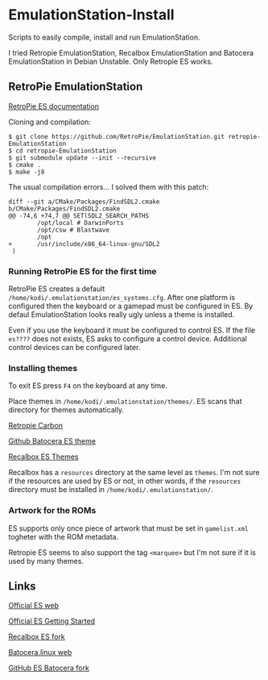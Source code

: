 # EmulationStation-Install

Scripts to easily compile, install and run EmulationStation.

I tried Retropie EmulationStation, Recalbox EmulationStation and Batocera EmulationStation
in Debian Unstable. Only Retropie ES works.

## RetroPie EmulationStation

[RetroPie ES documentation](https://retropie.org.uk/docs/EmulationStation)

Cloning and compilation:

```
$ git clone https://github.com/RetroPie/EmulationStation.git retropie-EmulationStation
$ cd retropie-EmulationStation
$ git submodule update --init --recursive
$ cmake .
$ make -j8
```

The usual compilation errors... I solved them with this patch:

```
diff --git a/CMake/Packages/FindSDL2.cmake b/CMake/Packages/FindSDL2.cmake
@@ -74,6 +74,7 @@ SET(SDL2_SEARCH_PATHS
        /opt/local # DarwinPorts
        /opt/csw # Blastwave
        /opt
+       /usr/include/x86_64-linux-gnu/SDL2
 )
```

### Running RetroPie ES for the first time

RetroPie ES creates a default `/home/kodi/.emulationstation/es_systems.cfg`. After one
platform is configured then the keyboard or a gamepad must be configured in ES.
By defaul EmulationStation looks really ugly unless a theme is installed.

Even if you use the keyboard it must be configured to control ES. If the file `es????` does
not exists, ES asks to configure a control device. Additional control devices can
be configured later.

### Installing themes

To exit ES press `F4` on the keyboard at any time.

Place themes in `/home/kodi/.emulationstation/themes/`. ES scans that directory for
themes automatically.

[Retropie Carbon](https://github.com/RetroPie/es-theme-carbon)

[Github Batocera ES theme](https://github.com/batocera-linux/batocera-themes)

[Recalbox ES Themes](https://gitlab.com/recalbox/recalbox-themes)

Recalbox has a `resources` directory at the same level as `themes`. I'm not sure if the
resources are used by ES or not, in other words, if the `resources` directory must be
installed in `/home/kodi/.emulationstation/`.

### Artwork for the ROMs

ES supports only once piece of artwork that must be set in `gamelist.xml` togheter
with the ROM metadata.

Retropie ES seems to also support the tag `<marquee>` but I'm not sure if it is used
by many themes.

## Links

[Official ES web](https://emulationstation.org/)

[Official ES Getting Started](https://emulationstation.org/gettingstarted.html)


[Recalbox ES fork](https://gitlab.com/recalbox/recalbox-emulationstation)


[Batocera.linux web](https://batocera.org/)

[GitHub ES Batocera fork](https://github.com/batocera-linux/batocera-emulationstation)

